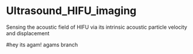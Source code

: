 # Ultrasound_HIFU_imaging
Sensing the acoustic field of HIFU via its intrinsic acoustic particle velocity and displacement

#hey its agam!
agams branch
